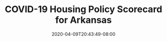 ---
title: "COVID-19 Housing Policy Scorecard for Arkansas"
date: 2020-04-09T20:43:49-08:00
layout: single
type: covid-policy-rankings
state_abbrev: ar # use state abbreviation.
state_title: Arkansas
photoCredit:
hasSubnav: true
fbImage: /images/assets/el-scorecard-social-000006.png
twImage: /images/assets/el-scorecard-social-000006.png
socialDescription: COVID-19 Housing Policy Scorecard for Arkansas
description: See how Arkansas ranks in our nationwide scorecard of housing policies in response to COVID-19.
url: /covid-policy-scorecard/ar
aliases:
    - /covid-policy-scorecard/ar
    - /covid-policy-scorecard/arkansas
    - /es/covid-policy-scorecard/ar
    - /es/covid-policy-scorecard/arkansas
---